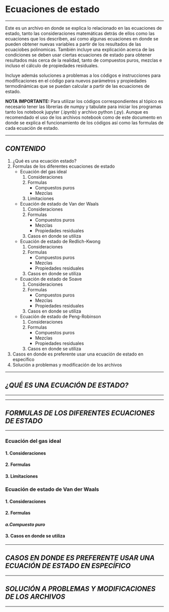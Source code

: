 # Ecuaciones de estado


---


Este es un archivo en donde se explica lo relacionado en las ecuaciones de estado, tanto las consideraciones matemáticas detrás de ellos como las ecuaciones que los describen, así como algunas ecuaciones en donde se pueden obtener nuevas variables a partir de los resultados de las ecuaciobes polinomicas. También incluye una explicación acerca de las condiciones se deben usar ciertas ecuaciones de estado para obtener resultados más cerca de la realidad, tanto de compuestos puros, mezclas e incluso el cálculo de propiedades residuales.


Incluye además soluciones a problemas a los códigos e instrucciones para modificaciones en el código para nuevos parámetros y propiedades termodinámicas que se puedan calcular a partir de las ecuaciones de estado.


**NOTA IMPORTANTE:** Para utilizar los códigos correspondientes al tópico es necesario tener las librerías de numpy y tabulate para iniciar los programas tanto los notebook jupyter (.ipynb) y archivo python (.py). Aunque es recomendado el uso de los archivos notebook como de este documento en donde se explica el funcionamiento de los códigos así como las formulas de cada ecuación de estado.


---


## _CONTENIDO_


1. ¿Qué es una ecuación estado?
2. Formulas de los diferentes ecuaciones de estado
    * Ecuación del gas ideal
      1. Consideraciones
      2. Formulas
         + Compuestos puros
         + Mezclas
      3. Limitaciones
    * Ecuación de estado de Van der Waals
      1. Consideraciones
      2. Formulas
         + Compuestos puros
         + Mezclas
         + Propiedades residuales
      3. Casos en donde se utiliza
    * Ecuación de estado de Redlich-Kwong
      1. Consideraciones
      2. Formulas
         + Compuestos puros
         + Mezclas
         + Propiedades residuales
      3. Casos en donde se utiliza
    * Ecuación de estado de Soave
      1. Consideraciones
      2. Formulas
         + Compuestos puros
         + Mezclas
         + Propiedades residuales
      3. Casos en donde se utiliza
    * Ecuación de estado de Peng-Robinson
      1. Consideraciones
      2. Formulas
         + Compuestos puros
         + Mezclas
         + Propiedades residuales
      3. Casos en donde se utiliza          
3. Casos en donde es preferente usar una ecuación de estado en específico
4. Solución a problemas y modificación de los archivos


---


## _¿QUÉ ES UNA ECUACIÓN DE ESTADO?_


---


---


## _FORMULAS DE LOS DIFERENTES ECUACIONES DE ESTADO_


---


### Ecuación del gas ideal


#### 1. Consideraciones


#### 2. Formulas


#### 3. Limitaciones


### Ecuación de estado de Van der Waals


#### 1. Consideraciones


#### 2. Formulas
#### _a.Compuesto puro_

#### 3. Casos en donde se utiliza


---


## _CASOS EN DONDE ES PREFERENTE USAR UNA ECUACIÓN DE ESTADO EN ESPECÍFICO_


---


## _SOLUCIÓN A PROBLEMAS Y MODIFICACIONES DE LOS ARCHIVOS_


---

